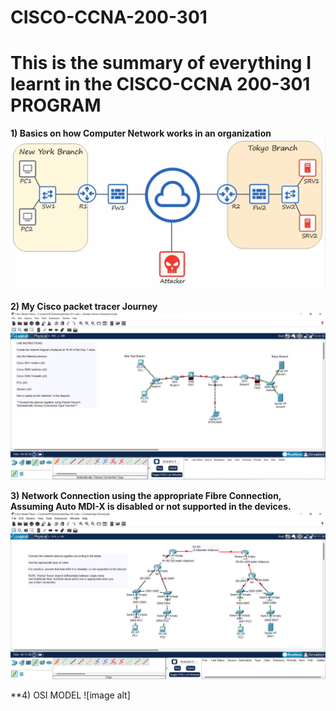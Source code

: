 # CISCO-CCNA-200-301
# This is the summary of everything I learnt in the CISCO-CCNA 200-301 PROGRAM
**1) Basics on how Computer Network works in an organization**
![image alt](https://github.com/AkinloseLucky/CISCO-CCNA-200-301/blob/aeba267f7f5bd3832d1d091e90fe1ceb5d29dd1a/Screenshot%202025-02-25%20233929.png)

**2) My Cisco packet tracer Journey**
![image alt](https://github.com/AkinloseLucky/CISCO-CCNA-200-301/blob/a1309f8ca01161ab253c8c40c7343e2d531cdd8d/Screenshot%202025-02-26%20021006.png)



**3) Network Connection using the appropriate Fibre Connection, Assuming Auto MDI-X is disabled or not supported in the devices.**
![image alt](https://github.com/AkinloseLucky/CISCO-CCNA-200-301/blob/47abecbf51df83f2ef3494b5a0ad17cbd2bc71c4/Screenshot%202025-02-26%20203008.png)

**4) OSI MODEL
![image alt]
